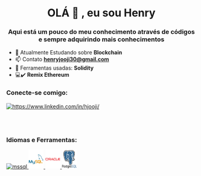 <h1 align="center">OLÁ 👋 , eu sou Henry</h1><h3 align="center">Aqui está um pouco do meu conhecimento através de códigos e sempre adquirindo mais conhecimentos</h3>


- 📄 Atualmente Estudando sobre **Blockchain** 
- 📫 Contato **henryjooji30@gmail.com**
- 🔧 Ferramentas usadas: **Solidity**
- 💻✔️ **Remix Ethereum**


<h3 align="left">Conecte-se comigo:</h3><p align="left">
  

<a href="https://www.linkedin.com/in/hjooji/" target="blank"><img align="center" src="https://raw.githubusercontent.com/rahuldkjain/github-profile-readme-generator/master/src/images/icons/Social/linked-in-alt.svg" alt="https://www.linkedin.com/in/hjooji/" height="30" width="40" /></a></p>

##


<div style="display: inline_block"><br>   
<h3 align="left">Idiomas e Ferramentas:</h3><p align="left">
<a href="https://www.microsoft.com/en-us/sql-server" target="_blank" rel="noreferrer"> <img src="https://www.svgrepo.com/show/303229/microsoft-sql-server-logo.svg" alt="mssql" width="40" height="50"/> </a> <a href="https://www.mysql.com/" target="_blank" rel="noreferrer"> <img src="https://raw.githubusercontent.com/devicons/devicon/master/icons/mysql/mysql-original-wordmark.svg" alt="mysql" width="40" height="50"/> </a> <a href="https://www.oracle.com/" target="_blank" rel="noreferrer"> <img src="https://raw.githubusercontent.com/devicons/devicon/master/icons/oracle/oracle-original.svg" alt="oracle" width="40" height="50"/> </a> <a href="https://www.postgresql.org" target="_blank" rel="noreferrer"> <img src="https://raw.githubusercontent.com/devicons/devicon/master/icons/postgresql/postgresql-original-wordmark.svg" alt="postgresql" width="40" height="50"/> </a> </p>

</div>
